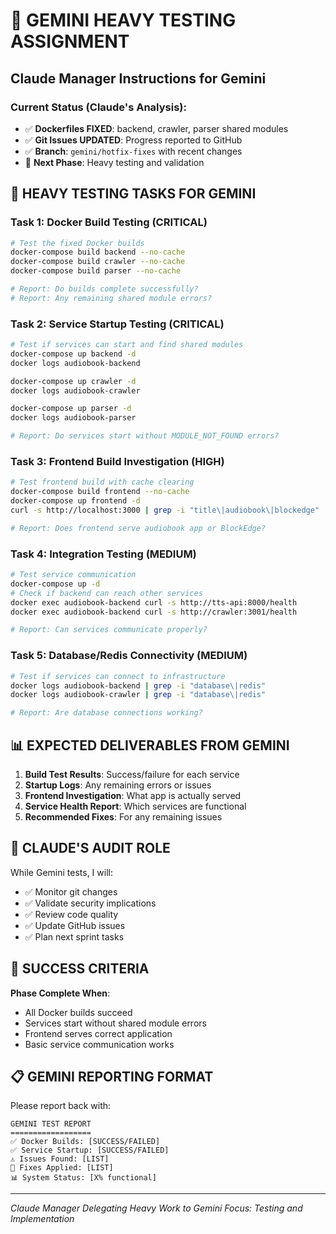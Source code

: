 # 🔨 GEMINI HEAVY TESTING ASSIGNMENT

## Claude Manager Instructions for Gemini

### Current Status (Claude's Analysis):
- ✅ **Dockerfiles FIXED**: backend, crawler, parser shared modules
- ✅ **Git Issues UPDATED**: Progress reported to GitHub
- ✅ **Branch**: `gemini/hotfix-fixes` with recent changes
- 🎯 **Next Phase**: Heavy testing and validation

## 🎯 HEAVY TESTING TASKS FOR GEMINI

### Task 1: Docker Build Testing (CRITICAL)
```bash
# Test the fixed Docker builds
docker-compose build backend --no-cache
docker-compose build crawler --no-cache  
docker-compose build parser --no-cache

# Report: Do builds complete successfully?
# Report: Any remaining shared module errors?
```

### Task 2: Service Startup Testing (CRITICAL)
```bash
# Test if services can start and find shared modules
docker-compose up backend -d
docker logs audiobook-backend

docker-compose up crawler -d  
docker logs audiobook-crawler

docker-compose up parser -d
docker logs audiobook-parser

# Report: Do services start without MODULE_NOT_FOUND errors?
```

### Task 3: Frontend Build Investigation (HIGH)
```bash
# Test frontend build with cache clearing
docker-compose build frontend --no-cache
docker-compose up frontend -d
curl -s http://localhost:3000 | grep -i "title\|audiobook\|blockedge"

# Report: Does frontend serve audiobook app or BlockEdge?
```

### Task 4: Integration Testing (MEDIUM)
```bash
# Test service communication
docker-compose up -d
# Check if backend can reach other services
docker exec audiobook-backend curl -s http://tts-api:8000/health
docker exec audiobook-backend curl -s http://crawler:3001/health

# Report: Can services communicate properly?
```

### Task 5: Database/Redis Connectivity (MEDIUM)
```bash
# Test if services can connect to infrastructure
docker logs audiobook-backend | grep -i "database\|redis"
docker logs audiobook-crawler | grep -i "database\|redis"

# Report: Are database connections working?
```

## 📊 EXPECTED DELIVERABLES FROM GEMINI

1. **Build Test Results**: Success/failure for each service
2. **Startup Logs**: Any remaining errors or issues  
3. **Frontend Investigation**: What app is actually served
4. **Service Health Report**: Which services are functional
5. **Recommended Fixes**: For any remaining issues

## 🔄 CLAUDE'S AUDIT ROLE

While Gemini tests, I will:
- ✅ Monitor git changes
- ✅ Validate security implications  
- ✅ Review code quality
- ✅ Update GitHub issues
- ✅ Plan next sprint tasks

## 🎯 SUCCESS CRITERIA

**Phase Complete When**:
- All Docker builds succeed
- Services start without shared module errors
- Frontend serves correct application
- Basic service communication works

## 📋 GEMINI REPORTING FORMAT

Please report back with:
```
GEMINI TEST REPORT
==================
✅ Docker Builds: [SUCCESS/FAILED]
✅ Service Startup: [SUCCESS/FAILED] 
⚠️ Issues Found: [LIST]
🔧 Fixes Applied: [LIST]
📊 System Status: [X% functional]
```

---
*Claude Manager Delegating Heavy Work to Gemini*
*Focus: Testing and Implementation*